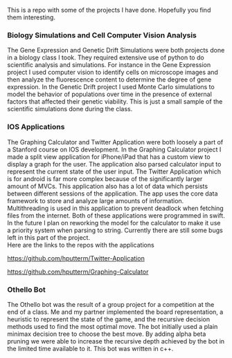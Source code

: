 This is a repo with some of the projects I have done.  Hopefully you find them interesting.

### Biology Simulations and Cell Computer Vision Analysis

The Gene Expression and Genetic Drift Simulations were both projects done in a biology class I took.  They required extensive use of python to do scientific analysis and simulations.  For instance in the Gene Expression project I used computer vision to identify cells on microscope images and then analyze the fluorescence content to determine the degree of gene expression.  In the Genetic Drift project I used Monte Carlo simulations to model the behavior of populations over time in the presence of external factors that affected their genetic viability.  This is just a small sample of the scientific simulations done during the class.

### IOS Applications

The Graphing Calculator and Twitter Application were both loosely a part of a Stanford course on IOS development.   In the Graphing Calculator project I made a split view application for iPhone/iPad that has a custom view to display a graph for the user.  The application also parsed calculator input to represent the current state of the user input.  The Twitter Application which is for android is far more complex because of the significantly larger amount of MVCs.  This application also has a lot of data which persists between different sessions of the application.  The app uses the core data framework to store and analyze large amounts of information.  Multithreading is used in this application to prevent deadlock when fetching files from the internet.  Both of these applications were programmed in swift.  In the future I plan on reworking the model for the calculator to make it use a priority system when parsing to string.  Currently there are still some bugs left in this part of the project.  
Here are the links to the repos with the applications

https://github.com/hputterm/Twitter-Application

https://github.com/hputterm/Graphing-Calculator

### Othello Bot

The Othello bot was the result of a group project for a competition at the end of a class.  Me and my partner implemented the board representation, a heuristic to represent the state of the game, and the recursive decision methods used to find the most optimal move.  The bot initially used a plain minimax decision tree to choose the best move.  By adding alpha beta pruning we were able to increase the recursive depth achieved by the bot in the limited time available to it.  This bot was written in c++.  
